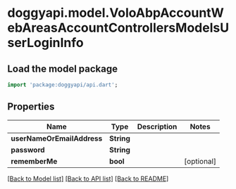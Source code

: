 # doggyapi.model.VoloAbpAccountWebAreasAccountControllersModelsUserLoginInfo

## Load the model package
```dart
import 'package:doggyapi/api.dart';
```

## Properties
Name | Type | Description | Notes
------------ | ------------- | ------------- | -------------
**userNameOrEmailAddress** | **String** |  | 
**password** | **String** |  | 
**rememberMe** | **bool** |  | [optional] 

[[Back to Model list]](../README.md#documentation-for-models) [[Back to API list]](../README.md#documentation-for-api-endpoints) [[Back to README]](../README.md)


